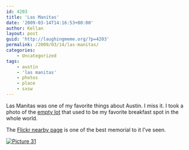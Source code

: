 ```yaml
---
id: 4203
title: 'Las Manitas'
date: '2009-03-14T14:16:53+00:00'
author: Kellan
layout: post
guid: 'http://laughingmeme.org/?p=4203'
permalink: /2009/03/14/las-manitas/
categories:
    - Uncategorized
tags:
    - austin
    - 'las manitas'
    - photos
    - place
    - sxsw
---
```


Las Manitas was one of my favorite things about Austin. I miss it. I took a photo of the [empty lot](http://www.flickr.com/photos/kellan/3353411827/) that used to be my favorite breakfast spot in the whole world.

The [Flickr nearby page](http://www.flickr.com/photos/kellan/3353411827/nearby?show=thumb&fromfilter=1&by=everyone&taken=alltime&sort=distance) is one of the best memorial to it I’ve seen.

[![Picture 31](http://farm4.static.flickr.com/3553/3353992101_2df316ce3a.jpg)](http://www.flickr.com/photos/kellan/3353411827/nearby?show=thumb&fromfilter=1&by=everyone&taken=alltime&sort=distance)